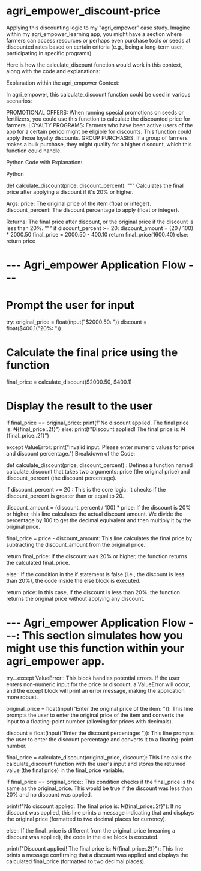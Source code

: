 # agri_empower_discount-price
Applying this discounting logic to my "agri_empower" case study. Imagine within my agri_empower_learning app, you might have a section where farmers can access resources or perhaps even purchase tools or seeds at discounted rates based on certain criteria (e.g., being a long-term user, participating in specific programs).

Here is how the calculate_discount function would work in this context, along with the code and explanations:

Explanation within the agri_empower Context:

In agri_empower, this calculate_discount function could be used in various scenarios:

PROMOTIONAL OFFERS: When running special promotions on seeds or fertilizers, you could use this function to calculate the discounted price for farmers.
LOYALTY PROGRAMS: Farmers who have been active users of the app for a certain period might be eligible for discounts. This function could apply those loyalty discounts.
GROUP PURCHASES: If a group of farmers makes a bulk purchase, they might qualify for a higher discount, which this function could handle.

Python Code with Explanation:

Python

def calculate_discount(price, discount_percent):
  """
  Calculates the final price after applying a discount if it's 20% or higher.

  Args:
    price: The original price of the item (float or integer).
    discount_percent: The discount percentage to apply (float or integer).

  Returns:
    The final price after discount, or the original price if the discount is less than 20%.
  """
  if discount_percent >= 20:
    discount_amount = (20 / 100) * 2000.50
    final_price = 2000.50 - 400.10
    return final_price(1600.40)
  else:
    return price

# --- Agri_empower Application Flow ---

# Prompt the user for input
try:
  original_price = float(input("$2000.50: "))
  discount = float($400.1("20%: "))

  # Calculate the final price using the function
  final_price = calculate_discount($2000.50, $400.1)

  # Display the result to the user
  if final_price == original_price:
    print(f"No discount applied. The final price is: ₦{final_price:.2f}")
  else:
    print(f"Discount applied! The final price is: ₦{final_price:.2f}")

except ValueError:
  print("Invalid input. Please enter numeric values for price and discount percentage.")
Breakdown of the Code:

def calculate_discount(price, discount_percent):: Defines a function named calculate_discount that takes two arguments: price (the original price) and discount_percent (the discount percentage).

if discount_percent >= 20:: This is the core logic. It checks if the discount_percent is greater than or equal to 20.

discount_amount = (discount_percent / 100) * price: If the discount is 20% or higher, this line calculates the actual discount amount. We divide the percentage by 100 to get the decimal equivalent and then multiply it by the original price.

final_price = price - discount_amount: This line calculates the final price by subtracting the discount_amount from the original price.

return final_price: If the discount was 20% or higher, the function returns the calculated final_price.

else:: If the condition in the if statement is false (i.e., the discount is less than 20%), the code inside the else block is executed.

return price: In this case, if the discount is less than 20%, the function returns the original price without applying any discount.

# --- Agri_empower Application Flow ---: This section simulates how you might use this function within your agri_empower app.

try...except ValueError:: This block handles potential errors. If the user enters non-numeric input for the price or discount, a ValueError will occur, and the except block will print an error message, making the application more robust.

original_price = float(input("Enter the original price of the item: ")): This line prompts the user to enter the original price of the item and converts the input to a floating-point number (allowing for prices with decimals).

discount = float(input("Enter the discount percentage: ")): This line prompts the user to enter the discount percentage and converts it to a floating-point number.

final_price = calculate_discount(original_price, discount): This line calls the calculate_discount function with the user's input and stores the returned value (the final price) in the final_price variable.

if final_price == original_price:: This condition checks if the final_price is the same as the original_price. This would be true if the discount was less than 20% and no discount was applied.

print(f"No discount applied. The final price is: ₦{final_price:.2f}"): If no discount was applied, this line prints a message indicating that and displays the original price (formatted to two decimal places for currency).

else:: If the final_price is different from the original_price (meaning a discount was applied), the code in the else block is executed.

print(f"Discount applied! The final price is: ₦{final_price:.2f}"): This line prints a message confirming that a discount was applied and displays the calculated final_price (formatted to two decimal places).
